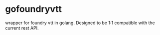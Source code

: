 # gofoundryvtt
wrapper for foundry vtt in golang. Designed to be 1:1 compatible with the current rest API.
